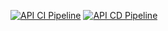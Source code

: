 [![API CI Pipeline](https://github.com/HzaRashid/Issue-Tracker/actions/workflows/ci-server.yml/badge.svg)](https://github.com/HzaRashid/Issue-Tracker/actions/workflows/ci-server.yml)
[![API CD Pipeline](https://github.com/HzaRashid/Issue-Tracker/actions/workflows/cd-server.yml/badge.svg)](https://github.com/HzaRashid/Issue-Tracker/actions/workflows/cd-server.yml)
